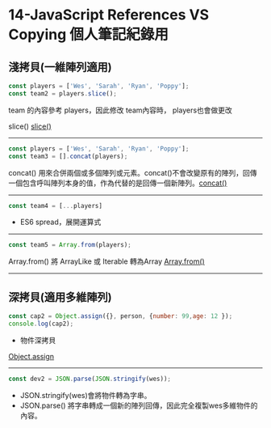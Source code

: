 # 14-JavaScript References VS Copying 個人筆記紀錄用


## 淺拷貝(一維陣列適用)
```javascript
const players = ['Wes', 'Sarah', 'Ryan', 'Poppy'];
const team2 = players.slice();

```
team 的內容參考 players，因此修改 team內容時， players也會做更改

slice() [slice()](https://ithelp.ithome.com.tw/articles/10224915)

---
```javascript
const players = ['Wes', 'Sarah', 'Ryan', 'Poppy'];
const team3 = [].concat(players);

```
concat() 用來合併兩個或多個陣列或元素。concat()不會改變原有的陣列，回傳一個包含呼叫陣列本身的值，作為代替的是回傳一個新陣列。[concat()](https://ithelp.ithome.com.tw/articles/10224585)

---
```javascript
const team4 = [...players]

```
- ES6 spread，展開運算式

---
```javascript
const team5 = Array.from(players);
```
Array.from() 將 ArrayLike 或 Iterable 轉為Array [Array.from()](https://medium.com/%E5%B0%8F%E9%83%AD-%E0%B9%80%E0%B8%88%E0%B8%99/%E8%8F%9C%E9%B3%A5%E5%B7%A5%E7%A8%8B%E5%B8%AB-array-from-%E6%96%B9%E6%B3%95%E4%BB%8B%E7%B4%B9-c00568852a44)

---

## 深拷貝(適用多維陣列)
```javascript
const cap2 = Object.assign({}, person, {number: 99,age: 12 });
console.log(cap2);
```
- 物件深拷貝

[Object.assign](https://ithelp.ithome.com.tw/articles/10200860?sc=iThelpR)

---
```javascript
const dev2 = JSON.parse(JSON.stringify(wes));

```
- JSON.stringify(wes)會將物件轉為字串。
- JSON.parse() 將字串轉成一個新的陣列回傳，因此完全複製wes多維物件的內容。